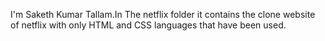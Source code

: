 I'm Saketh Kumar Tallam.In The netflix folder it contains the clone website of netflix with only HTML and CSS languages that have been used.
